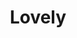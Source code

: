 --- 
title: "Lovely"
publishdate: "2019-5-25T16:48:46+02:00"
src: "https://365manga.net/manga/lovely"
image: "https://data.365manga.net/images/thumbnails/19215-lovely.jpg"
description: "High school girl Yoo Eun Bi becomes obsessed with ballroom dancing after watching a ballroom dancing competition. Her passion drives her to form a ballroom dancing club in school, but it isn’t as easy as it seems. Not only is the school refusing to fund the club, but model student Kang Woon is set on making Eun Bi’s life hell. While struggling to form the club, she finds out Kang…"
---